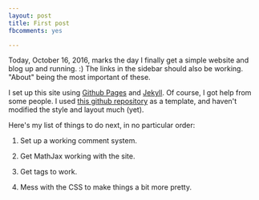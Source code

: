 ```yaml
---
layout: post
title: First post
fbcomments: yes

---
```


Today, October 16, 2016, marks the day I finally get a simple website and blog up and running. :)
The links in the sidebar should also be working. "About" being the most important of these.

I set up this site using [Github Pages](https://pages.github.com/)
and [Jekyll](https://jekyllrb.com/).
Of course, I got help from some people.
I used [this github repository](https://github.com/maciakl/Sample-Jekyll-Site) as a template, and haven't modified the style and layout much (yet).

Here's my list of things to do next, in no particular order:

1. Set up a working comment system.

1. Get MathJax working with the site.

1. Get tags to work.

1. Mess with the CSS to make things a bit more pretty.
